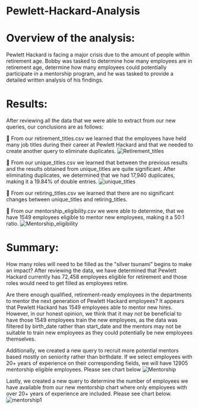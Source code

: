 # Pewlett-Hackard-Analysis

# Overview of the analysis:
Pewlett Hackard is facing a major crisis due to the amount of people within retirement age. Bobby was tasked to determine how many employees are in retirement age, determine how many employees could potentially participate in a mentorship program, and he was tasked to provide a detailed written analysis of his findings.

# Results:

After reviewing all the data that we were able to extract from our new queries, our conclusions are as follows:

	From our retirement_titles.csv we learned that the employees have held many job titles during their career at Pewlett Hackard and that we needed to create another query to eliminate duplicates.
![Retirement_titles](https://user-images.githubusercontent.com/86321353/128657225-2bec4b23-f10c-4785-b5f2-7f52f43fdde7.png)

	From our unique_titles.csv we learned that between the previous results and the results obtained from unique_titles are quite significant. After eliminating duplicates, we determined that we had 17,940 duplicates, making it a 19.84% of double entries.
![unique_titles](https://user-images.githubusercontent.com/86321353/128657235-05a0b3b8-57a5-4443-8cc1-b18c325454ae.png)

	From our retiring_titles.csv we learned that there are no significant changes between unique_titles and retiring_titles.

	From our mentorship_eligibility.csv we were able to determine, that we have 1549 employees eligible to mentor new employees, making it a 50:1 ratio.
![Mentorship_eligibility](https://user-images.githubusercontent.com/86321353/128657246-72b4cea8-bb4d-4107-8e8f-174333b5d191.png)

# Summary: 

How many roles will need to be filled as the "silver tsunami" begins to make an impact?
After reviewing the data, we have determined that Pewlett Hackard currently has 72,458 employees eligible for retirement and those roles would need to get filled as employees retire.

Are there enough qualified, retirement-ready employees in the departments to mentor the next generation of Pewlett Hackard employees?
It appears that Pewlett Hackard has 1549 employees able to mentor new hires. However, in our honest opinion, we think that it may not be beneficial to have those 1549 employees train the new employees, as the data was filtered by birth_date rather than start_date and the mentors may not be suitable to train new employees as they could potentially be new employees themselves.

Additionally, we created a new query to recruit more potential mentors based mostly on seniority rather than birthdate. If we select employees with 20+ years of experience on their corresponding fields, we will have 12905 mentorship eligible employees. Please see chart below
![Mentorship](https://user-images.githubusercontent.com/86321353/128657313-b3315a81-ebca-406b-9898-b91ccebb8bdb.png)

Lastly, we created a new query to determine the number of employees we have available from our new mentorship chart where only employees with over 20+ years of experience are included. Please see chart below.  
![mentorship1](https://user-images.githubusercontent.com/86321353/128657283-6ed8dd31-4c3d-4931-b3dc-c240e69dbd6e.png)
